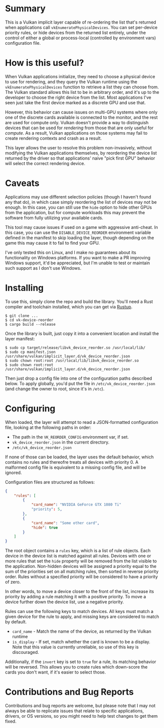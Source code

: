 # Summary
This is a Vulkan implicit layer capable of re-ordering the list that's returned
when applications call `vkEnumeratePhysicalDevices`. You can set per-device
priority rules, or hide devices from the returned list entirely, under the
control of either a global or process-local (controlled by environment vars)
configuration file.

# How is this useful?
When Vulkan applications initialize, they need to choose a physical device to
use for rendering, and they query the Vulkan runtime using the
`vkEnumeratePhysicalDevices` function to retrieve a list they can choose from.
The Vulkan standard allows this list to be in arbitrary order, and it's up to
the developer to choose the right device from the list. Most applications I've
seen just take the first device marked as a discrete GPU and use that.

However, this behavior can cause issues on multi-GPU systems where only one of
the discrete cards available is connected to the monitor, and the rest are used
for compute only. Vulkan doesn't provide a way to distinguish devices that can
be used for *rendering* from those that are only useful for *compute*. As a
result, Vulkan applications on those systems may fail to create rendering
contexts and crash as a result.

This layer allows the user to resolve this problem non-invasively, without
modifying the Vulkan applications themselves, by reordering the device list
returned by the driver so that applications' naive "pick first GPU" behavior
will select the correct rendering device.

# Caveats
Applications may use different selection policies (though I haven't found any
that do), in which case simply reordering the list of devices may not be enough.
In this case, you can still use the `hide` option to hide other GPUs from the
application, but for compute workloads this may prevent the software from fully
utilizing your available cards.

This tool may cause issues if used on a game with aggressive anti-cheat. In this
case, you can use the `DISABLE_DEVICE_REORDER` environment variable defined in
the manifest to skip loading the layer, though depending on the game this may
cause it to fail to find your GPU.

I've only tested this on Linux, and I make no guarantees about its functionality
on Windows platforms. If you want to make a PR improving Windows support, it'd
be appreciated, but I'm unable to test or maintain such support as I don't use
Windows.

# Installing
To use this, simply clone the repo and build the library. You'll need a Rust
compiler and toolchain installed, which you can get via
[Rustup](https://rustup.rs).

```
$ git clone ...
$ cd vk-device-reorder
$ cargo build --release
```

Once the library is built, just copy it into a convenient location and install
the layer manifest:

```
$ sudo cp target/release/libvk_device_reorder.so /usr/local/lib/
$ sudo cp manifest.json /usr/share/vulkan/implicit_layer.d/vk_device_reorder.json
$ sudo chown root:root /usr/local/lib/libvk_device_reorder.so
$ sudo chown root:root /usr/share/vulkan/implicit_layer.d/vk_device_reorder.json
```

Then just drop a config file into one of the configuration paths described
below. To apply globally, you'd put the file in `/etc/vk_device_reorder.json`
(and change the owner to root, since it's in `/etc`).

# Configuring
When loaded, the layer will attempt to read a JSON-formatted configuration file,
looking at the following paths in order:

 * The path in the `VK_REORDER_CONFIG` environment var, if set.
 * `vk_device_reorder.json` in the current directory.
 * `/etc/vk_device_reorder.json`

If none of those can be loaded, the layer uses the default behavior, which
contains no rules and thereofre treats all devices with priority 0. A malformed
config file is equivalent to a missing config file, and will be ignored.

Configuration files are structured as follows:

```json
{
    "rules": [
        {
            "card_name": "NVIDIA GeForce GTX 1080 Ti"
            "priority": 5,
        },
        {
            "card_name": "Some other card",
            "hide": true
        }
    ]
}
```

The root object contains a `rules` key, which is a list of rule objects. Each
device in the device list is matched against all rules. Devices with one or more
rules that set the `hide` property will be removed from the list visible to the
application. Non-hidden devices will be assigned a priority equal to the sum of
the priorities set on all matching rules, then sorted in reverse priority order.
Rules without a specified priority will be considered to have a priority of
zero.

In other words, to move a device closer to the front of the list, increase its
priority by adding a rule matching it with a positive priority. To move a device
further down the device list, use a negative priority.

Rules can use the following keys to match devices. All keys must match a given
device for the rule to apply, and missing keys are considered to match by
default.

 * `card_name` - Match the name of the device, as returned by the Vulkan runtime
 * `is_display` - If set, match whether the card is known to be a display. Note
   that this value is currently unreliable, so use of this key is discouraged.

Additionally, if the `invert` key is set to `true` for a rule, its matching
behavior will be reversed. This allows you to create rules which down-score the
cards you don't want, if it's easier to select those.

# Contributions and Bug Reports
Contributions and bug reports are welcome, but please note that I may not always
be able to replicate issues that relate to specific applications, drivers, or OS
versions, so you might need to help test changes to get them fixed.
